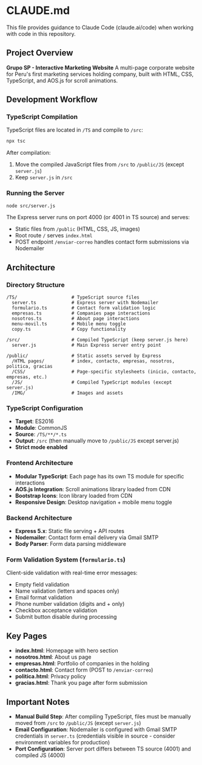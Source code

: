 # CLAUDE.md

This file provides guidance to Claude Code (claude.ai/code) when working with code in this repository.

## Project Overview

**Grupo SP - Interactive Marketing Website**
A multi-page corporate website for Peru's first marketing services holding company, built with HTML, CSS, TypeScript, and AOS.js for scroll animations.

## Development Workflow

### TypeScript Compilation
TypeScript files are located in `/TS` and compile to `/src`:
```bash
npx tsc
```

After compilation:
1. Move the compiled JavaScript files from `/src` to `/public/JS` (except `server.js`)
2. Keep `server.js` in `/src`

### Running the Server
```bash
node src/server.js
```
The Express server runs on port 4000 (or 4001 in TS source) and serves:
- Static files from `/public` (HTML, CSS, JS, images)
- Root route `/` serves `index.html`
- POST endpoint `/enviar-correo` handles contact form submissions via Nodemailer

## Architecture

### Directory Structure
```
/TS/                    # TypeScript source files
  server.ts             # Express server with Nodemailer
  formulario.ts         # Contact form validation logic
  empresas.ts           # Companies page interactions
  nosotros.ts           # About page interactions
  menu-movil.ts         # Mobile menu toggle
  copy.ts               # Copy functionality

/src/                   # Compiled TypeScript (keep server.js here)
  server.js             # Main Express server entry point

/public/                # Static assets served by Express
  /HTML pages/          # index, contacto, empresas, nosotros, politica, gracias
  /CSS/                 # Page-specific stylesheets (inicio, contacto, empresas, etc.)
  /JS/                  # Compiled TypeScript modules (except server.js)
  /IMG/                 # Images and assets
```

### TypeScript Configuration
- **Target**: ES2016
- **Module**: CommonJS
- **Source**: `/TS/**/*.ts`
- **Output**: `/src` (then manually move to `/public/JS` except server.js)
- **Strict mode enabled**

### Frontend Architecture
- **Modular TypeScript**: Each page has its own TS module for specific interactions
- **AOS.js Integration**: Scroll animations library loaded from CDN
- **Bootstrap Icons**: Icon library loaded from CDN
- **Responsive Design**: Desktop navigation + mobile menu toggle

### Backend Architecture
- **Express 5.x**: Static file serving + API routes
- **Nodemailer**: Contact form email delivery via Gmail SMTP
- **Body Parser**: Form data parsing middleware

### Form Validation System (`formulario.ts`)
Client-side validation with real-time error messages:
- Empty field validation
- Name validation (letters and spaces only)
- Email format validation
- Phone number validation (digits and + only)
- Checkbox acceptance validation
- Submit button disable during processing

## Key Pages
- **index.html**: Homepage with hero section
- **nosotros.html**: About us page
- **empresas.html**: Portfolio of companies in the holding
- **contacto.html**: Contact form (POST to `/enviar-correo`)
- **politica.html**: Privacy policy
- **gracias.html**: Thank you page after form submission

## Important Notes
- **Manual Build Step**: After compiling TypeScript, files must be manually moved from `/src` to `/public/JS` (except `server.js`)
- **Email Configuration**: Nodemailer is configured with Gmail SMTP credentials in `server.ts` (credentials visible in source - consider environment variables for production)
- **Port Configuration**: Server port differs between TS source (4001) and compiled JS (4000)
